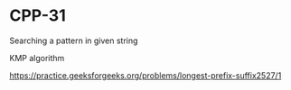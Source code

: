 # CPP-31
Searching a pattern in given string





KMP algorithm


https://practice.geeksforgeeks.org/problems/longest-prefix-suffix2527/1
